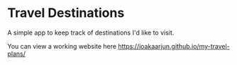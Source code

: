 # Travel Destinations

A simple app to keep track of destinations I'd like to visit.

You can view a working website here https://ioakaarjun.github.io/my-travel-plans/
